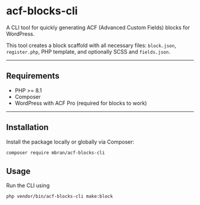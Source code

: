 # acf-blocks-cli

A CLI tool for quickly generating ACF (Advanced Custom Fields) blocks for WordPress.

This tool creates a block scaffold with all necessary files: `block.json`, `register.php`, PHP template, and optionally SCSS and `fields.json`.

---

## Requirements

- PHP >= 8.1 
- Composer  
- WordPress with ACF Pro (required for blocks to work)

---

## Installation

Install the package locally or globally via Composer:

```bash
composer require mbran/acf-blocks-cli
```

## Usage

Run the CLI using 
```bash
php vendor/bin/acf-blocks-cli make:block
```

